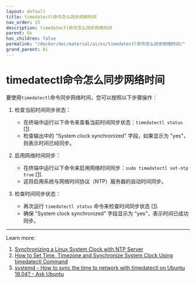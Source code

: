 ```yaml
---
layout: default
title: timedatectl命令怎么同步网络时间
nav_order: 15
description: timedatectl命令怎么同步网络时间
parent: Os
has_children: false
permalink: "/docker/doc/material/ai/os/timedatectl命令怎么同步网络时间/"
grand_parent: Ai
---
```


# timedatectl命令怎么同步网络时间

要使用`timedatectl`命令同步网络时间，您可以按照以下步骤操作：

1. 检查当前时间同步状态：
   - 在终端中运行以下命令来查看当前时间同步状态：`timedatectl status` [[1]](https://tecadmin.net/synchronizing-a-linux-system-clock-with-ntp-server/).
   - 检查输出中的 "System clock synchronized" 字段，如果显示为 "yes"，则表示时间已经同步。

2. 启用网络时间同步：
   - 在终端中运行以下命令来启用网络时间同步：`sudo timedatectl set-ntp true` [[1]](https://tecadmin.net/synchronizing-a-linux-system-clock-with-ntp-server/).
   - 这将启用系统与网络时间协议（NTP）服务器的自动时间同步。

3. 检查时间同步状态：
   - 再次运行 `timedatectl status` 命令来检查时间同步状态 [[1]](https://tecadmin.net/synchronizing-a-linux-system-clock-with-ntp-server/).
   - 确保 "System clock synchronized" 字段显示为 "yes"，表示时间已成功同步。

---
Learn more:

1. [Synchronizing a Linux System Clock with NTP Server](https://tecadmin.net/synchronizing-a-linux-system-clock-with-ntp-server/)
2. [How to Set Time, Timezone and Synchronize System Clock Using timedatectl Command](https://www.tecmint.com/set-time-timezone-and-synchronize-time-using-timedatectl-command/)
3. [systemd - How to sync the time to network with timedatectl on Ubuntu 18.04? - Ask Ubuntu](https://askubuntu.com/questions/1058593/how-to-sync-the-time-to-network-with-timedatectl-on-ubuntu-18-04)
